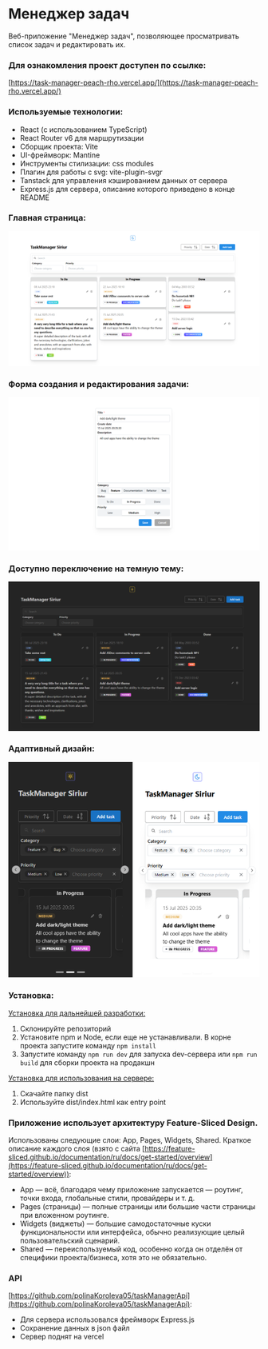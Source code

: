 # Менеджер задач

Веб-приложение "Менеджер задач", позволяющее просматривать список задач и редактировать их. 
### Для ознакомления проект доступен по ссылке:
[https://task-manager-peach-rho.vercel.app/](https://task-manager-peach-rho.vercel.app/)

### Используемые технологии:
-  React (с использованием TypeScript)
-  React Router v6 для маршрутизации
-  Сборщик проекта: Vite
-  UI-фреймворк: Mantine
-  Инструменты стилизации: css modules
-  Плагин для работы с svg: vite-plugin-svgr
-  Tanstack для управления кэшированием данных от сервера
-  Express.js для сервера, описание которого приведено в конце README

### Главная страница:
![Главная страница](https://github.com/polinaKoroleva05/taskManager/blob/main/public/mainPage.png)

### Форма создания и редактирования задачи:
![Страница редактирования](https://github.com/polinaKoroleva05/taskManager/blob/main/public/editPage.png)

### Доступно переключение на темную тему:
![Главная страница в темной теме](https://github.com/polinaKoroleva05/taskManager/blob/main/public/mainPageDark.png)

### Адаптивный дизайн:
<p align="center">
    <img alt="Интерфейс на мобильном устройстве" src="https://github.com/polinaKoroleva05/taskManager/blob/main/public/mobileInterface.png" width="600">
</p>

### Установка:
<ins>Установка для дальнейшей разработки:</ins>
1. Склонируйте репозиторий 
2. Установите npm и Node, если еще не устанавливали. В корне проекта запустите команду `npm install`
3. Запустите команду `npm run dev` для запуска dev-сервера или `npm run build` для сборки проекта на продакшн

<ins>Установка для использования на сервере:</ins>
1. Скачайте папку dist
2. Используйте dist/index.html как entry point

### Приложение использует архитектуру Feature-Sliced Design.
Использованы следующие слои: App, Pages, Widgets, Shared. Краткое описание каждого слоя (взято с сайта [https://feature-sliced.github.io/documentation/ru/docs/get-started/overview](https://feature-sliced.github.io/documentation/ru/docs/get-started/overview)):
- App — всё, благодаря чему приложение запускается — роутинг, точки входа, глобальные стили, провайдеры и т. д.
- Pages (страницы) — полные страницы или большие части страницы при вложенном роутинге.
- Widgets (виджеты) — большие самодостаточные куски функциональности или интерфейса, обычно реализующие целый пользовательский сценарий.
- Shared — переиспользуемый код, особенно когда он отделён от специфики проекта/бизнеса, хотя это не обязательно.

### API 

[https://github.com/polinaKoroleva05/taskManagerApi](https://github.com/polinaKoroleva05/taskManagerApi):
 - Для сервера использовался фреймворк Express.js
 - Cохранение данных в json файл
 - Сервер поднят на vercel
